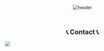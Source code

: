 <div align="center">

![header](https://capsule-render.vercel.app/api?type=transparent&text=sungwon&fontColor=0:EEFF00,100:a82da8&fontSize=70&fontAlignY=55)

<br>

## 📞 Contact 📞
<div style="display:flex; flex-direction:row;">
    <a href="mailto:amykswdev@gmail.com">
        <img src="https://img.shields.io/badge/
        Gmail-EA4335?style=for-the-badge&logo=Gmail&logoColor=white"> 
    </a>
</div><br>
</div>

